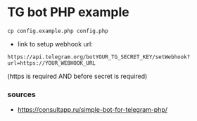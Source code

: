 # TG bot PHP example

```
cp config.example.php config.php
```

- link to setup webhook url:
```
https://api.telegram.org/botYOUR_TG_SECRET_KEY/setWebhook?url=https://YOUR_WEBHOOK_URL
```
(https is required AND <bot> before secret is required)


### sources

- https://consultapp.ru/simple-bot-for-telegram-php/
